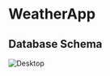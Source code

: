 # WeatherApp

## Database Schema

![Desktop](https://user-images.githubusercontent.com/40057902/86567770-8457e900-bf89-11ea-8038-8f679684610b.JPG)

